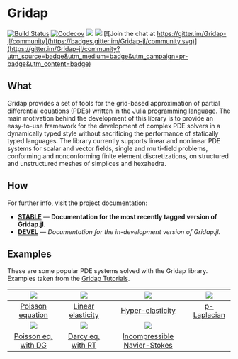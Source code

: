 # Gridap

[![Build Status](https://travis-ci.com/gridap/Gridap.jl.svg?branch=master)](https://travis-ci.com/gridap/Gridap.jl)
[![Codecov](https://codecov.io/gh/gridap/Gridap.jl/branch/master/graph/badge.svg)](https://codecov.io/gh/gridap/Gridap.jl)
[![](https://img.shields.io/badge/docs-stable-blue.svg)](https://gridap.github.io/Gridap.jl/stable)
[![](https://img.shields.io/badge/docs-dev-blue.svg)](https://gridap.github.io/Gridap.jl/dev) [![Join the chat at https://gitter.im/Gridap-jl/community](https://badges.gitter.im/Gridap-jl/community.svg)](https://gitter.im/Gridap-jl/community?utm_source=badge&utm_medium=badge&utm_campaign=pr-badge&utm_content=badge)


## What

Gridap provides a set of tools for the grid-based approximation of partial differential equations (PDEs) written in the
[Julia programming language](https://julialang.org/). The main motivation behind the development of this library is to provide an easy-to-use framework for the development of complex PDE solvers in a dynamically typed style without sacrificing the performance of statically typed languages. The library currently supports linear and nonlinear PDE systems for scalar and vector fields, single and multi-field problems, conforming and nonconforming finite element discretizations, on structured and unstructured meshes of simplices and hexahedra.

## How

For further info, visit the project documentation:

- [**STABLE**](https://gridap.github.io/Gridap.jl/stable) &mdash; **Documentation for the most recently tagged version of Gridap.jl.**
- [**DEVEL**](https://gridap.github.io/Gridap.jl/dev) &mdash; *Documentation for the in-development version of Gridap.jl.*

## Examples

These are some popular PDE systems solved with the Gridap library. Examples taken from the [Gridap Tutorials](https://github.com/gridap/Tutorials).

| ![](https://gridap.github.io/Tutorials/dev/assets/t001_poisson/fig_uh.png)   |  ![](https://gridap.github.io/Tutorials/dev/assets/t003_elasticity/disp_ux_40.png) | ![](https://gridap.github.io/Tutorials/dev/assets/t004_hyperelasticity/neo_hook_3d.png)  | ![](https://gridap.github.io/Tutorials/dev/assets/t0041_p_laplacian/sol-plap.png)  |
|:-------------:|:-------------:|:-----:|:----:|
| [Poisson equation](https://gridap.github.io/Tutorials/dev/pages/t001_poisson/) |  [Linear elasticity](https://gridap.github.io/Tutorials/dev/pages/t003_elasticity/) |  [Hyper-elasticity](https://gridap.github.io/Tutorials/dev/pages/t004_hyperelasticity/)  | [p-Laplacian](https://gridap.github.io/Tutorials/dev/pages/t0041_p_laplacian/)   |
| ![](https://gridap.github.io/Tutorials/dev/assets/t006_poisson_dg/jump_u.png) | ![](https://gridap.github.io/Tutorials/dev/assets/t007_darcy/darcy_results.png) |![](https://gridap.github.io/Tutorials/dev/assets/t008_inc_navier_stokes/ins_solution.png) | |
| [Poisson eq. with DG](https://gridap.github.io/Tutorials/dev/pages/t005_dg_discretization/)  |  [Darcy eq. with RT](https://gridap.github.io/Tutorials/dev/pages/t007_darcy/)  |  [Incompressible Navier-Stokes](https://gridap.github.io/Tutorials/dev/pages/t008_inc_navier_stokes/)  |  |
